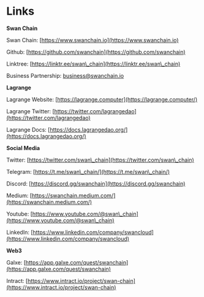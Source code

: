 # Links

**Swan Chain**

Swan Chain: [https://www.swanchain.io](https://www.swanchain.io)

Github: [https://github.com/swanchain](https://github.com/swanchain)

Linktree: [https://linktr.ee/swan\_chain](https://linktr.ee/swan\_chain)

Business Partnership:  business@swanchain.io

**Lagrange**

Lagrange Website: [https://lagrange.computer](https://lagrange.computer/)

Lagrange Twitter: [https://twitter.com/lagrangedao](https://twitter.com/lagrangedao)

Lagrange Docs: [https://docs.lagrangedao.org/](https://docs.lagrangedao.org/)

**Social Media**

Twitter: [https://twitter.com/swan\_chain](https://twitter.com/swan\_chain)

Telegram: [https://t.me/swan\_chain/](https://t.me/swan\_chain/)

Discord: [https://discord.gg/swanchain](https://discord.gg/swanchain)

Medium: [https://swanchain.medium.com/](https://swanchain.medium.com/)

Youtube: [https://www.youtube.com/@swan\_chain](https://www.youtube.com/@swan\_chain)

LinkedIn: [https://www.linkedin.com/company/swancloud](https://www.linkedin.com/company/swancloud)

**Web3**

Galxe: [https://app.galxe.com/quest/swanchain](https://app.galxe.com/quest/swanchain)

Intract: [https://www.intract.io/project/swan-chain](https://www.intract.io/project/swan-chain)
